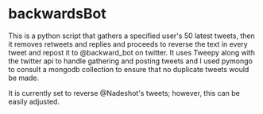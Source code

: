 # backwardsBot

This is a python script that gathers a specified user's 50 latest tweets, 
then it removes retweets and replies and proceeds to reverse the text in every tweet and repost it to @backward_bot 
on twitter. It uses Tweepy along with the twitter api to handle gathering and posting tweets and I used pymongo 
to consult a mongodb collection to ensure that no duplicate tweets would be made.

It is currently set to reverse @Nadeshot's tweets; however, this can be easily adjusted.
